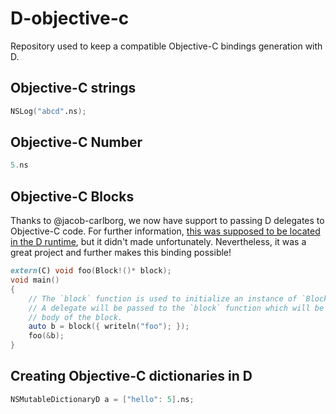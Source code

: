 # D-objective-c
Repository used to keep a compatible Objective-C bindings generation with D.

## Objective-C strings

```d
NSLog("abcd".ns);
```
## Objective-C Number
```d
5.ns
```

## Objective-C Blocks

Thanks to @jacob-carlborg, we now have support to passing D delegates to Objective-C code.
For further information, [this was supposed to be located in the D runtime](https://github.com/dlang/druntime/pull/1582), but it didn't made unfortunately. Nevertheless, it was a great project and further makes this binding possible!
```d
extern(C) void foo(Block!()* block);
void main()
{
    // The `block` function is used to initialize an instance of `Block`.
    // A delegate will be passed to the `block` function which will be the
    // body of the block.
    auto b = block({ writeln("foo"); });
    foo(&b);
}
```



## Creating Objective-C dictionaries in D
```d
NSMutableDictionaryD a = ["hello": 5].ns;
```
